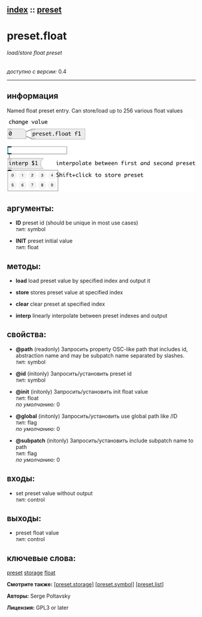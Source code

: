 [index](index.html) :: [preset](category_preset.html)
---

# preset.float

###### load/store float preset

*доступно с версии:* 0.4

---


## информация
Named float preset entry. Can store/load up to 256 various float values


[![example](../examples/img/preset.float.jpg)](../examples/pd/preset.float.pd)



## аргументы:

* **ID**
preset id (should be unique in most use cases)<br>
_тип:_ symbol<br>

* **INIT**
preset initial value<br>
_тип:_ float<br>



## методы:

* **load**
load preset value by specified index and output it<br>

* **store**
stores preset value at specified index<br>

* **clear**
clear preset at specified index<br>

* **interp**
linearly interpolate between preset indexes and output<br>




## свойства:

* **@path** (readonly)
Запросить property OSC-like path that includes id, abstraction name and may be subpatch
name separated by slashes.<br>
_тип:_ symbol<br>

* **@id** (initonly)
Запросить/установить preset id<br>
_тип:_ symbol<br>

* **@init** (initonly)
Запросить/установить init float value<br>
_тип:_ float<br>
_по умолчанию:_ 0<br>

* **@global** (initonly)
Запросить/установить use global path like /ID<br>
_тип:_ flag<br>
_по умолчанию:_ 0<br>

* **@subpatch** (initonly)
Запросить/установить include subpatch name to path<br>
_тип:_ flag<br>
_по умолчанию:_ 0<br>



## входы:

* set preset value without output<br>
_тип:_ control



## выходы:

* preset float value<br>
_тип:_ control



## ключевые слова:

[preset](keywords/preset.html)
[storage](keywords/storage.html)
[float](keywords/float.html)



**Смотрите также:**
[\[preset.storage\]](preset.storage.html)
[\[preset.symbol\]](preset.symbol.html)
[\[preset.list\]](preset.list.html)




**Авторы:** Serge Poltavsky




**Лицензия:** GPL3 or later





